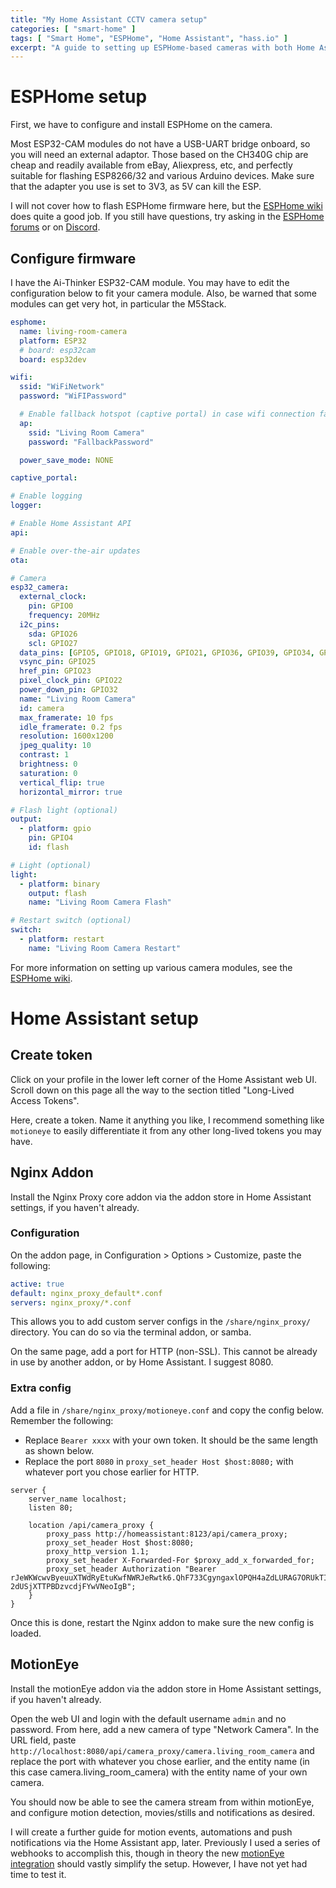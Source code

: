 ```yaml
---
title: "My Home Assistant CCTV camera setup"
categories: [ "smart-home" ]
tags: [ "Smart Home", "ESPHome", "Home Assistant", "hass.io" ]
excerpt: "A guide to setting up ESPHome-based cameras with both Home Assistant and motionEye."
---
```


# ESPHome setup

First, we have to configure and install ESPHome on the camera.

Most ESP32-CAM modules do not have a USB-UART bridge onboard, so you will need an external adaptor. Those based on the CH340G chip are cheap and readily available from eBay, Aliexpress, etc, and perfectly suitable for flashing ESP8266/32 and various Arduino devices. Make sure that the adapter you use is set to 3V3, as 5V can kill the ESP.

I will not cover how to flash ESPHome firmware here, but the [ESPHome wiki](https://esphome.io/) does quite a good job. If you still have questions, try asking in the [ESPHome forums](https://community.home-assistant.io/c/esphome/36) or on [Discord](https://discord.gg/KhAMKrd).

## Configure firmware

I have the Ai-Thinker ESP32-CAM module. You may have to edit the configuration below to fit your camera module. Also, be warned that some modules can get very hot, in particular the M5Stack.

```yaml
esphome:
  name: living-room-camera
  platform: ESP32
  # board: esp32cam
  board: esp32dev

wifi:
  ssid: "WiFiNetwork"
  password: "WiFIPassword"

  # Enable fallback hotspot (captive portal) in case wifi connection fails
  ap:
    ssid: "Living Room Camera"
    password: "FallbackPassword"

  power_save_mode: NONE

captive_portal:

# Enable logging
logger:

# Enable Home Assistant API
api:

# Enable over-the-air updates
ota:

# Camera
esp32_camera:
  external_clock:
    pin: GPIO0
    frequency: 20MHz
  i2c_pins:
    sda: GPIO26
    scl: GPIO27
  data_pins: [GPIO5, GPIO18, GPIO19, GPIO21, GPIO36, GPIO39, GPIO34, GPIO35]
  vsync_pin: GPIO25
  href_pin: GPIO23
  pixel_clock_pin: GPIO22
  power_down_pin: GPIO32
  name: "Living Room Camera"
  id: camera
  max_framerate: 10 fps
  idle_framerate: 0.2 fps
  resolution: 1600x1200
  jpeg_quality: 10
  contrast: 1
  brightness: 0
  saturation: 0
  vertical_flip: true
  horizontal_mirror: true

# Flash light (optional)
output:
  - platform: gpio
    pin: GPIO4
    id: flash

# Light (optional)
light:
  - platform: binary
    output: flash
    name: "Living Room Camera Flash"

# Restart switch (optional)
switch:
  - platform: restart
    name: "Living Room Camera Restart"
```

For more information on setting up various camera modules, see the [ESPHome wiki](https://esphome.io/components/esp32_camera.html).

# Home Assistant setup

## Create token

Click on your profile in the lower left corner of the Home Assistant web UI. Scroll down on this page all the way to the section titled "Long-Lived Access Tokens".

Here, create a token. Name it anything you like, I recommend something like `motioneye` to easily differentiate it from any other long-lived tokens you may have.

## Nginx Addon

Install the Nginx Proxy core addon via the addon store in Home Assistant settings, if you haven't already.

### Configuration

On the addon page, in Configuration > Options > Customize, paste the following:

```yaml
active: true
default: nginx_proxy_default*.conf
servers: nginx_proxy/*.conf
```

This allows you to add custom server configs in the `/share/nginx_proxy/` directory. You can do so via the terminal addon, or samba.

On the same page, add a port for HTTP (non-SSL). This cannot be already in use by another addon, or by Home Assistant. I suggest 8080.

### Extra config

Add a file in `/share/nginx_proxy/motioneye.conf` and copy the config below. Remember the following:

- Replace `Bearer xxxx` with your own token. It should be the same length as shown below.
- Replace the port `8080` in `proxy_set_header Host $host:8080;` with whatever port you chose earlier for HTTP.

```
server {
    server_name localhost;
    listen 80;

    location /api/camera_proxy {
        proxy_pass http://homeassistant:8123/api/camera_proxy;
        proxy_set_header Host $host:8080;
        proxy_http_version 1.1;
        proxy_set_header X-Forwarded-For $proxy_add_x_forwarded_for;
        proxy_set_header Authorization "Bearer rJeWKWcwvByeuuXTWdRyEtuKwfNWRJeRwtk6.QhF733CgyngaxlOPQH4aZdLURAG7ORUkTIUAlTmKT4x9pQMpevjiTR7fBwXnbzKS0pAzgNyvRS1LkOqEOBYD0AbcALu3VmTMfRIYRv.VhpZbpcNVbZKaT85-2dUSjXTTPBDzvcdjFYwVNeoIgB";
    }
}
```

Once this is done, restart the Nginx addon to make sure the new config is loaded.

## MotionEye

Install the motionEye addon via the addon store in Home Assistant settings, if you haven't already.

Open the web UI and login with the default username `admin` and no password. From here, add a new camera of type "Network Camera". In the URL field, paste `http://localhost:8080/api/camera_proxy/camera.living_room_camera` and replace the port with whatever you chose earlier, and the entity name (in this case camera.living_room_camera) with the entity name of your own camera.

You should now be able to see the camera stream from within motionEye, and configure motion detection, movies/stills and notifications as desired.

I will create a further guide for motion events, automations and push notifications via the Home Assistant app, later. Previously I used a series of webhooks to accomplish this, though in theory the new [motionEye integration](https://www.home-assistant.io/integrations/motioneye/) should vastly simplify the setup. However, I have not yet had time to test it.
